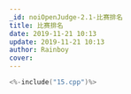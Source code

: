 ```yaml
---
_id: noiOpenJudge-2.1-比赛排名
title: 比赛排名
date: 2019-11-21 10:13
update: 2019-11-21 10:13
author: Rainboy
cover: 
---
```


```c
<%-include("15.cpp")%>
```
